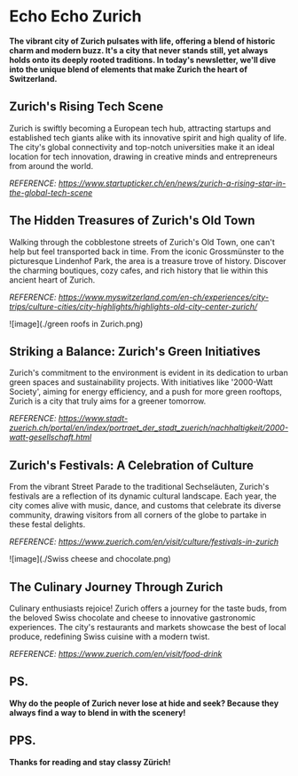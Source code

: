 # Echo Echo Zurich
__The vibrant city of Zurich pulsates with life, offering a blend of historic charm and modern buzz. It's a city that never stands still, yet always holds onto its deeply rooted traditions. In today's newsletter, we'll dive into the unique blend of elements that make Zurich the heart of Switzerland.__
## Zurich's Rising Tech Scene 
Zurich is swiftly becoming a European tech hub, attracting startups and established tech giants alike with its innovative spirit and high quality of life. The city's global connectivity and top-notch universities make it an ideal location for tech innovation, drawing in creative minds and entrepreneurs from around the world. 
 
 *REFERENCE: https://www.startupticker.ch/en/news/zurich-a-rising-star-in-the-global-tech-scene*
## The Hidden Treasures of Zurich's Old Town 
Walking through the cobblestone streets of Zurich's Old Town, one can't help but feel transported back in time. From the iconic Grossmünster to the picturesque Lindenhof Park, the area is a treasure trove of history. Discover the charming boutiques, cozy cafes, and rich history that lie within this ancient heart of Zurich. 
 
 *REFERENCE: https://www.myswitzerland.com/en-ch/experiences/city-trips/culture-cities/city-highlights/highlights-old-city-center-zurich/*

 ![image](./green roofs in Zurich.png) 
## Striking a Balance: Zurich's Green Initiatives 
Zurich's commitment to the environment is evident in its dedication to urban green spaces and sustainability projects. With initiatives like '2000-Watt Society', aiming for energy efficiency, and a push for more green rooftops, Zurich is a city that truly aims for a greener tomorrow. 
 
 *REFERENCE: https://www.stadt-zuerich.ch/portal/en/index/portraet_der_stadt_zuerich/nachhaltigkeit/2000-watt-gesellschaft.html*
## Zurich's Festivals: A Celebration of Culture 
From the vibrant Street Parade to the traditional Sechseläuten, Zurich's festivals are a reflection of its dynamic cultural landscape. Each year, the city comes alive with music, dance, and customs that celebrate its diverse community, drawing visitors from all corners of the globe to partake in these festal delights. 
 
 *REFERENCE: https://www.zuerich.com/en/visit/culture/festivals-in-zurich*

 ![image](./Swiss cheese and chocolate.png) 
## The Culinary Journey Through Zurich 
Culinary enthusiasts rejoice! Zurich offers a journey for the taste buds, from the beloved Swiss chocolate and cheese to innovative gastronomic experiences. The city's restaurants and markets showcase the best of local produce, redefining Swiss cuisine with a modern twist. 
 
 *REFERENCE: https://www.zuerich.com/en/visit/food-drink*
## PS.
**Why do the people of Zurich never lose at hide and seek? Because they always find a way to blend in with the scenery!**
## PPS.
__Thanks for reading and stay classy Zürich!__
